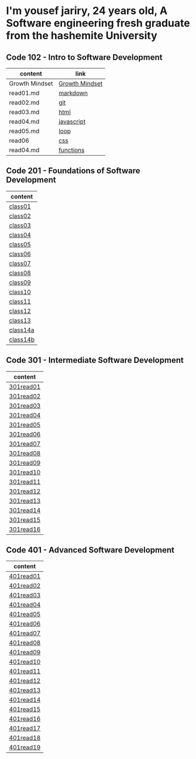 # I'm yousef jariry, 24 years old, A Software engineering fresh graduate from the hashemite University

## Code 102 - Intro to Software Development

|content|  link |
|---|--- |
|Growth Mindset| [Growth Mindset](https://jariryyousef.github.io/reading-notes/) | 
|read01.md | [markdown](https://jariryyousef.github.io/reading-notes/read01)|
|read02.md | [git](https://jariryyousef.github.io/reading-notes/read02)|
|read03.md | [html](https://jariryyousef.github.io/reading-notes/read03)|
|read04.md | [javascript](https://jariryyousef.github.io/reading-notes/read04)|
|read05.md | [loop](https://jariryyousef.github.io/reading-notes/read05)|
|read06|[css](https://jariryyousef.github.io/reading-notes/read06)|
|read04.md | [functions](https://jariryyousef.github.io/reading-notes/read07)|

## Code 201 - Foundations of Software Development

  |content|
|---|
|[class01](https://jariryyousef.github.io/reading-notes/class01)|
|[class02](https://jariryyousef.github.io/reading-notes/class02)|
|[class03](https://jariryyousef.github.io/reading-notes/class03)|
|[class04](https://jariryyousef.github.io/reading-notes/class04)|
|[class05](https://jariryyousef.github.io/reading-notes/class05)|
|[class06](https://jariryyousef.github.io/reading-notes/class06)|
|[class07](https://jariryyousef.github.io/reading-notes/class07)|
|[class08](https://jariryyousef.github.io/reading-notes/class08)|
|[class09](https://jariryyousef.github.io/reading-notes/class09)|
|[class10](https://jariryyousef.github.io/reading-notes/class10)|
|[class11](https://jariryyousef.github.io/reading-notes/class11)|
|[class12](https://jariryyousef.github.io/reading-notes/class12)|
|[class13](https://jariryyousef.github.io/reading-notes/class13)|
|[class14a](https://jariryyousef.github.io/reading-notes/class14a)|
|[class14b](https://jariryyousef.github.io/reading-notes/class14b)|

## Code 301 - Intermediate Software Development

  |content|
|---|
|[301read01](https://jariryyousef.github.io/reading-notes/301read01)|
|[301read02](https://jariryyousef.github.io/reading-notes/301read02)|
|[301read03](https://jariryyousef.github.io/reading-notes/301read03)|
|[301read04](https://jariryyousef.github.io/reading-notes/301read04)|
|[301read05](https://jariryyousef.github.io/reading-notes/301read05)|
|[301read06](https://jariryyousef.github.io/reading-notes/301read06)|
|[301read07](https://jariryyousef.github.io/reading-notes/301read07)|
|[301read08](https://jariryyousef.github.io/reading-notes/301read08)|
|[301read09](https://jariryyousef.github.io/reading-notes/301read09)|
|[301read10](https://jariryyousef.github.io/reading-notes/301read10)|
|[301read11](https://jariryyousef.github.io/reading-notes/301read11)|
|[301read12](https://jariryyousef.github.io/reading-notes/301read12)|
|[301read13](https://jariryyousef.github.io/reading-notes/301read13)|
|[301read14](https://jariryyousef.github.io/reading-notes/301read14)|
|[301read15](https://jariryyousef.github.io/reading-notes/301read15)|
|[301read16](https://jariryyousef.github.io/reading-notes/301read16)|

## Code 401 - Advanced Software Development
|content|
|---|
|[401read01](https://jariryyousef.github.io/reading-notes/401/401-read01)|
|[401read02](https://jariryyousef.github.io/reading-notes/401/401-read02)|
|[401read03](https://jariryyousef.github.io/reading-notes/401/401-read03)|
|[401read04](https://jariryyousef.github.io/reading-notes/401/401-read04)|
|[401read05](https://jariryyousef.github.io/reading-notes/401/401-read05)|
|[401read06](https://jariryyousef.github.io/reading-notes/401/401-read06)|
|[401read07](https://jariryyousef.github.io/reading-notes/401/401-read07)|
|[401read08](https://jariryyousef.github.io/reading-notes/401/401-read08)|
|[401read09](https://jariryyousef.github.io/reading-notes/401/401-read09)|
|[401read10](https://jariryyousef.github.io/reading-notes/401/401-read10)|
|[401read11](https://jariryyousef.github.io/reading-notes/401/401-read11)|
|[401read12](https://jariryyousef.github.io/reading-notes/401/401-read12)|
|[401read13](https://jariryyousef.github.io/reading-notes/401/401-read13)|
|[401read14](https://jariryyousef.github.io/reading-notes/401/401-read14)|
|[401read15](https://jariryyousef.github.io/reading-notes/401/401-read15)|
|[401read16](https://jariryyousef.github.io/reading-notes/401/401-read16)|
|[401read17](https://jariryyousef.github.io/reading-notes/401/401-read17)|
|[401read18](https://jariryyousef.github.io/reading-notes/401/401-read18)|
|[401read19](https://jariryyousef.github.io/reading-notes/401/401-read19)|